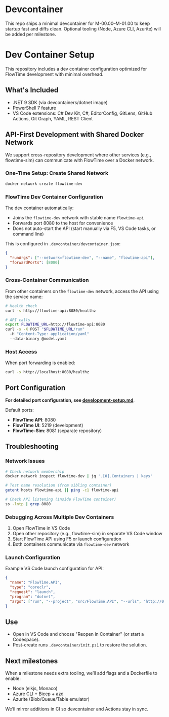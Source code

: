 # Devcontainer

This repo ships a minimal devcontainer for M-00.00–M-01.00 to keep startup fast and diffs clean. Optional tooling (Node, Azure CLI, Azurite) will be added per milestone.

# Dev Container Setup

This repository includes a dev container configuration optimized for FlowTime development with minimal overhead.

## What's Included

- .NET 9 SDK (via devcontainers/dotnet image)
- PowerShell 7 feature
- VS Code extensions: C# Dev Kit, C#, EditorConfig, GitLens, GitHub Actions, Git Graph, YAML, REST Client

## API-First Development with Shared Docker Network

We support cross-repository development where other services (e.g., flowtime-sim) can communicate with FlowTime over a Docker network.

### One-Time Setup: Create Shared Network

```bash
docker network create flowtime-dev
```

### FlowTime Dev Container Configuration

The dev container automatically:
- Joins the `flowtime-dev` network with stable name `flowtime-api`
- Forwards port 8080 to the host for convenience
- Does not auto-start the API (start manually via F5, VS Code tasks, or command line)

This is configured in `.devcontainer/devcontainer.json`:
```json
{
  "runArgs": ["--network=flowtime-dev", "--name", "flowtime-api"],
  "forwardPorts": [8080]
}
```

### Cross-Container Communication

From other containers on the `flowtime-dev` network, access the API using the service name:

```bash
# Health check
curl -s http://flowtime-api:8080/healthz

# API calls
export FLOWTIME_URL=http://flowtime-api:8080
curl -s -X POST "$FLOWTIME_URL/run" 
  -H "Content-Type: application/yaml" 
  --data-binary @model.yaml
```

### Host Access

When port forwarding is enabled:
```bash
curl -s http://localhost:8080/healthz
```

## Port Configuration

**For detailed port configuration, see [development-setup.md](development-setup.md)**.

Default ports:
- **FlowTime API**: 8080
- **FlowTime UI**: 5219 (development)
- **FlowTime-Sim**: 8081 (separate repository)

## Troubleshooting

### Network Issues
```bash
# Check network membership
docker network inspect flowtime-dev | jq '.[0].Containers | keys'

# Test name resolution (from sibling container)
getent hosts flowtime-api || ping -c1 flowtime-api

# Check API listening (inside FlowTime container)
ss -lntp | grep 8080
```

### Debugging Across Multiple Dev Containers

1. Open FlowTime in VS Code
2. Open other repository (e.g., flowtime-sim) in separate VS Code window
3. Start FlowTime API using F5 or launch configuration
4. Both containers communicate via `flowtime-dev` network

### Launch Configuration

Example VS Code launch configuration for API:
```json
{
  "name": "FlowTime.API",
  "type": "coreclr",
  "request": "launch",
  "program": "dotnet",
  "args": ["run", "--project", "src/FlowTime.API", "--urls", "http://0.0.0.0:8080"]
}
```

## Use
- Open in VS Code and choose "Reopen in Container" (or start a Codespace).
- Post-create runs `.devcontainer/init.ps1` to restore the solution.

## Next milestones
When a milestone needs extra tooling, we’ll add flags and a Dockerfile to enable:
- Node (elkjs, Monaco)
- Azure CLI + Bicep + azd
- Azurite (Blob/Queue/Table emulator)

We’ll mirror additions in CI so devcontainer and Actions stay in sync.
